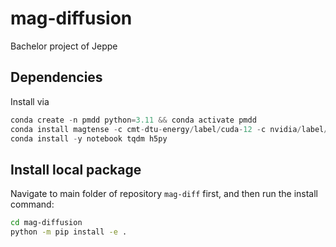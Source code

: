 # mag-diffusion
Bachelor project of Jeppe

## Dependencies

Install via
```python
conda create -n pmdd python=3.11 && conda activate pmdd
conda install magtense -c cmt-dtu-energy/label/cuda-12 -c nvidia/label/cuda-12.2.2
conda install -y notebook tqdm h5py
```

## Install local package

Navigate to main folder of repository `mag-diff` first, and then run the install command:

```bash
cd mag-diffusion
python -m pip install -e .
```
